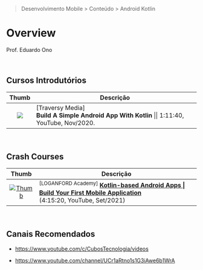 > Desenvolvimento Mobile > Conteúdo > Android Kotlin

# Overview

Prof. Eduardo Ono

<br>

## Cursos Introdutórios

| Thumb | Descrição |
| :-: | --- |
| [![](https://img.youtube.com/vi/BBWyXo-3JGQ/default.jpg)](https://www.youtube.com/watch?v=BBWyXo-3JGQ "[Traversy Media] Build A Simple Android App With Kotlin \|\| 1:11:40, YouTube, Nov/2020") | [Traversy Media]<br>**Build A Simple Android App With Kotlin** \|\| 1:11:40, YouTube, Nov/2020.

<br>

## Crash Courses

| Thumb | Descrição |
| :-: | --- |
| [![Thumb](https://img.youtube.com/vi/aS40mahVEKg/default.jpg)](https://www.youtube.com/watch?v=aS40mahVEKg "Kotlin-based Android Apps \| Build Your First Mobile Application") | <sup>[LOGANFORD Academy]</sup> [__Kotlin-based Android Apps \| Build Your First Mobile Application__](https://www.youtube.com/watch?v=aS40mahVEKg) <br> (4:15:20, YouTube, Set/2021)

<br>

## Canais Recomendados

* https://www.youtube.com/c/CubosTecnologia/videos

* https://www.youtube.com/channel/UCr1aRtno1s1G3iAwe6b1WrA

<br>
